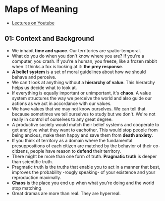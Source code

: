 # Maps of Meaning

* [Lectures on Youtube](https://www.youtube.com/watch?v=I8Xc2_FtpHI&list=PLSvU92BBjbcLH2oRiOlVexd3WBxO7XqYH)

## 01: Context and Background

* We inhabit **time and space**. Our territories are spatio-temporal.
* What do you do when you don't know where you are? If you're a computer, you crash. If you're a human, you freeze, like a frozen rabbit when it thinks a fox is looking at it: **the prey response**.
* **A belief system** is a set of moral guidelines about how we should behave and perceive.
* We can't look at anything without a **hierarchy of value**. This hierarchy helps us decide what to look at.
* If everything is equally important or unimportant, it's **chaos**. A value system structures the way we perceive the world and also guide our actions as we act in accordance with our values.
* We have values that we may not know ourselves. We can tell that because sometimes we tell ourselves to study but we don't. We're not really in control of ourselves to any great degree.
* A productive society would match their belief systems and cooperate to get and give what they want to eachother. This would stop people from being anxious, make them happy and save them from **death anxiety**.
* If you think of territory as a domain where the fundamental presuppositions of each citizen are matched by the behavior of their co-citizens, people have reason to **defend** their territory.
* There might be more than one form of truth. **Pragmatic truth** is deeper than scientific truth.
* Pragmatic truth is the truths that enable you to act in a manner that best, improves the probability -rougly speaking- of your existence and your reproduction maximally.
* **Chaos** is the place you end up when what you're doing and the world stop matching.
* Great dramas are more than real. They are hyperreal.

##
